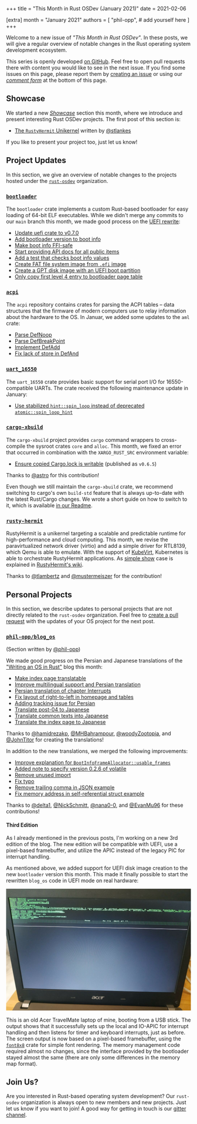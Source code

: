 +++
title = "This Month in Rust OSDev (January 2021)"
date = 2021-02-06

[extra]
month = "January 2021"
authors = [
    "phil-opp",
    # add yourself here
]
+++

Welcome to a new issue of _"This Month in Rust OSDev"_. In these posts, we will give a regular overview of notable changes in the Rust operating system development ecosystem.

<!-- more -->

This series is openly developed [on GitHub](https://github.com/rust-osdev/homepage/). Feel free to open pull requests there with content you would like to see in the next issue. If you find some issues on this page, please report them by [creating an issue](https://github.com/rust-osdev/homepage/issues/new) or using our [_comment form_](#comment-form) at the bottom of this page.

<!--
    This is a draft for the upcoming "This Month in Rust OSDev (January 2021)" post.
    Feel free to create pull requests against the `next` branch to add your
    content here.
    Please take a look at the past posts on https://rust-osdev.com/ to see the
    general structure of these posts.
-->

## Showcase

We started a new [_Showcase_](https://rust-osdev.com/showcase/) section this month, where we introduce and present interesting Rust OSDev projects. The first post of this section is:

- [The `RustyHermit` Unikernel](https://rust-osdev.com/showcase/rusty-hermit/) written by [@stlankes](https://github.com/stlankes)

If you like to present your project too, just let us know!

## Project Updates

In this section, we give an overview of notable changes to the projects hosted under the [`rust-osdev`] organization.

[`rust-osdev`]: https://github.com/rust-osdev/about


### [`bootloader`](https://github.com/rust-osdev/bootloader)

The `bootloader` crate implements a custom Rust-based bootloader for easy loading of 64-bit ELF executables. While we didn't merge any commits to our `main` branch this month, we made good process on the [UEFI rewrite](https://github.com/rust-osdev/bootloader/pull/130):

- [Update uefi crate to v0.7.0](https://github.com/rust-osdev/bootloader/commit/06f41a28c3227ea28e3d99c12237461b92130d07)
- [Add bootloader version to boot info](https://github.com/rust-osdev/bootloader/commit/0c33cec02a897585bf21d21bac5e1e72854b0a18)
- [Make boot info FFI-safe](https://github.com/rust-osdev/bootloader/commit/86d1db72fd334e34dcfc17c78540b8365a974199)
- [Start providing API docs for all public items](https://github.com/rust-osdev/bootloader/commit/92b069a3414f423789e9921107120c7231608360)
- [Add a test that checks boot info values](https://github.com/rust-osdev/bootloader/commit/dc1267b73faeb40fd0ee33f03331f3439f545b34)
- [Create FAT file system image from `.efi` image](https://github.com/rust-osdev/bootloader/commit/2ac0c8260ca2838ec461ea3a390a383f3cc82958)
- [Create a GPT disk image with an UEFI boot partition](https://github.com/rust-osdev/bootloader/commit/c7828d311f25acc4b9929ce80aadbea197cf5dd0)
- [Only copy first level 4 entry to bootloader page table](https://github.com/rust-osdev/bootloader/commit/14c4e62adb6e05128755646d7fd5f6990a2385c9)


### [`acpi`](https://github.com/rust-osdev/acpi)

The `acpi` repository contains crates for parsing the ACPI tables – data structures that the firmware of modern
computers use to relay information about the hardware to the OS. In Januar, we added some updates to the `aml` crate:

- [Parse DefNoop](https://github.com/rust-osdev/acpi/commit/8b5b45795be895eab21a8c5b23978a0c4ce8f11f)
- [Parse DefBreakPoint](https://github.com/rust-osdev/acpi/commit/e4b49be7befca30dcc53b6b1a0c78793e928941a)
- [Implement DefAdd](https://github.com/rust-osdev/acpi/commit/2fec65aacf5ddc962c87274561f764beb4c69b33)
- [Fix lack of store in DefAnd](https://github.com/rust-osdev/acpi/commit/501b18023cc8c1f9ae0739ed5075df3ba9861b83)

### [`uart_16550`](https://github.com/rust-osdev/uart_16550)

The `uart_16550` crate provides basic support for serial port I/O for 16550-compatible UARTs. The crate received the following maintenance update in January:

- [Use stabilized `hint::spin_loop` instead of deprecated `atomic::spin_loop_hint`](https://github.com/rust-osdev/uart_16550/commit/cd497a98dabc66ba151218451d07f856950d443d)


### [`cargo-xbuild`](https://github.com/rust-osdev/cargo-xbuild)

The `cargo-xbuild` project provides `cargo` command wrappers to cross-compile the sysroot crates `core` and `alloc`. This month, we fixed an error that occurred in combination with the `XARGO_RUST_SRC` environment variable:

- [Ensure copied Cargo.lock is writable](https://github.com/rust-osdev/cargo-xbuild/pull/98) <span class="gray">(published as `v0.6.5`)</span>

Thanks to [@astro](https://github.com/astro) for this contribution!

Even though we still maintain the `cargo-xbuild` crate, we recommend switching to cargo's own `build-std` feature that is always up-to-date with the latest Rust/Cargo changes. We wrote a short guide on how to switch to it, which is available [in our Readme](https://github.com/rust-osdev/cargo-xbuild#alternative-the-build-std-feature-of-cargo).

### [`rusty-hermit`](https://crates.io/crates/rusty-hermit)

RustyHermit is a unikernel targeting a scalable and predictable runtime for high-performance and cloud computing.
This month, we revise the paravirtualized network driver (virtio) and add a simple driver for RTL8139, which Qemu is able to emulate.
With the support of [KubeVirt](https://kubevirt.io), Kubernetes is able to orchestrate RustyHermit applications.
As [simple show](https://rusty-hermit.k8s.eonerc.rwth-aachen.de/) case is explained in [RustyHermit's wiki](https://github.com/hermitcore/rusty-hermit/wiki/RustyHermit-on-K8S).

Thanks to [@tlambertz](https://github.com/tlambertz) and [@mustermeiszer](https://github.com/mustermeiszer) for the contribution!
## Personal Projects

In this section, we describe updates to personal projects that are not directly related to the `rust-osdev` organization. Feel free to [create a pull request](https://github.com/rust-osdev/homepage/pulls) with the updates of your OS project for the next post.

### [`phil-opp/blog_os`](https://github.com/phil-opp/blog_os)

<span class="gray">(Section written by [@phil-opp](https://github.com/phil-opp))</span>

We made good progress on the Persian and Japanese translations of the ["Writing an OS in Rust"](https://os.phil-opp.com/) blog this month:

- [Make index page translatable](https://github.com/phil-opp/blog_os/pull/899)
- [Improve multilingual support and Persian translation](https://github.com/phil-opp/blog_os/pull/901)
- [Persian translation of chapter Interrupts](https://github.com/phil-opp/blog_os/pull/904)
- [Fix layout of right-to-left in homepage and tables](https://github.com/phil-opp/blog_os/pull/896)
- [Adding tracking issue for Persian](https://github.com/phil-opp/blog_os/pull/909)
- [Translate post-04 to Japanese](https://github.com/phil-opp/blog_os/pull/903)
- [Translate common texts into Japanese](https://github.com/phil-opp/blog_os/pull/905)
- [Translate the index page to Japanese](https://github.com/phil-opp/blog_os/pull/907)

Thanks to [@hamidrezakp](https://github.com/hamidrezakp), [@MHBahrampour](https://github.com/MHBahrampour), [@woodyZootopia](https://github.com/woodyZootopia), and [@JohnTitor](https://github.com/JohnTitor) for creating the translations!

In addition to the new translations, we merged the following improvements:

- [Improve explanation for `BootInfoFrameAllocator::usable_frames`](https://github.com/phil-opp/blog_os/pull/897)
- [Added note to specify version 0.2.6 of volatile](https://github.com/phil-opp/blog_os/pull/910)
- [Remove unused import](https://github.com/phil-opp/blog_os/pull/898)
- [Fix typo](https://github.com/phil-opp/blog_os/pull/900)
- [Remove trailing comma in JSON example](https://github.com/phil-opp/blog_os/pull/912)
- [Fix memory address in self-referential struct example](https://github.com/phil-opp/blog_os/commit/cd8e139ab0e3c7cd47de1845c354fc7ddfad4887)

Thanks to [@delta1](https://github.com/delta1), [@NickSchmitt](https://github.com/NickSchmitt), [@nana0-0](https://github.com/nana0-0), and [@EvanMu96](https://github.com/EvanMu96) for these contributions!

#### Third Edition

As I already mentioned in the previous posts, I'm working on a new 3rd edition of the blog. The new edition will be compatible with UEFI, use a pixel-based framebuffer, and utilize the APIC instead of the legacy PIC for interrupt handling.

As mentioned above, we added support for UEFI disk image creation to the new `bootloader` version this month. This made it finally possible to start the rewritten `blog_os` code in UEFI mode on real hardware:

![Photo of the laptop display, showing some text output](blog-os-uefi.jpg)

This is an old Acer TravelMate laptop of mine, booting from a USB stick. The output shows that it successfully sets up the local and IO-APIC for interrupt handling and then listens for timer and keyboard interrupts, just as before. The screen output is now based on a pixel-based framebuffer, using the [`font8x8`](https://docs.rs/font8x8/0.2.7/font8x8/) crate for simple font rendering. The memory management code required almost no changes, since the interface provided by the bootloader stayed almost the same (there are only some differences in the memory map format).



## Join Us?

Are you interested in Rust-based operating system development? Our `rust-osdev` organization is always open to new members and new projects. Just let us know if you want to join! A good way for getting in touch is our [gitter channel](https://gitter.im/rust-osdev/Lobby).
